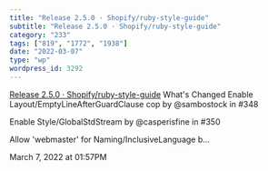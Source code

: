 ```yaml
---
title: "Release 2.5.0 · Shopify/ruby-style-guide"
subtitle: "Release 2.5.0 · Shopify/ruby-style-guide"
category: "233"
tags: ["819", "1772", "1938"]
date: "2022-03-07"
type: "wp"
wordpress_id: 3292
---
```

[ Release 2.5.0 · Shopify/ruby-style-guide](https://github.com/Shopify/ruby-style-guide/releases/tag/v2.5.0?utm_campaign=Ruby%20Radar&utm_medium=email&utm_source=Revue%20newsletter)
 What's Changed
Enable Layout/EmptyLineAfterGuardClause cop by @sambostock in #348

Enable Style/GlobalStdStream by @casperisfine in #350

Allow 'webmaster' for Naming/InclusiveLanguage b…

March 7, 2022 at 01:57PM